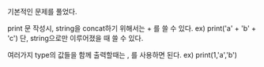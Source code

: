 기본적인 문제를 풀었다.

print 문 작성시, string을 concat하기 위해서는 + 를 쓸 수 있다.
ex) print('a' + 'b' + 'c')
단, string으로만 이루어졌을 때 쓸 수 있다.

여러가지 type의 값들을 함께 출력할때는 , 를 사용하면 된다.
ex) print(1,'a','b')

